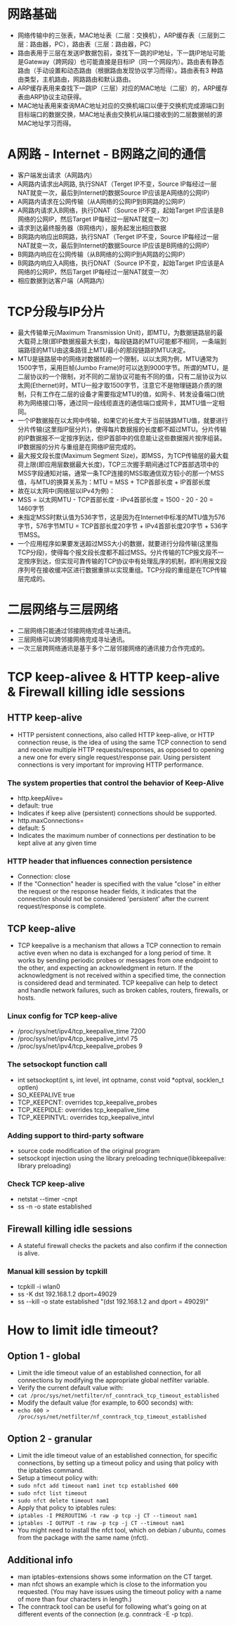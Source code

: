 # 网路基础
- 网络传输中的三张表，MAC地址表（二层：交换机），ARP缓存表（三层到二层：路由器，PC），路由表（三层：路由器，PC）
- 路由表用于三层在发送IP数据包前，查找下一跳的IP地址，下一跳IP地址可能是Gateway（跨网段）也可能直接是目标IP（同一个网段内）。路由表有静态路由（手动设置和动态路由（根据路由发现协议学习而得）。路由表有3 种路由类型，主机路由，网路路由和默认路由。
- ARP缓存表用来查找下一跳IP（三层）对应的MAC地址（二层）的，ARP缓存表由ARP协议主动获得。
- MAC地址表用来查询MAC地址对应的交换机端口以便于交换机完成源端口到目标端口的数据交换，MAC地址表由交换机从端口接收到的二层数据帧的源MAC地址学习而得。
# A网路 - Internet - B网路之间的通信
- 客户端发出请求（A网路内）
- A网路内请求出A网路, 执行SNAT（Terget IP不变，Source IP每经过一层NAT就变一次，最后到Internet的数据Source IP应该是A网络的公网IP）
- A网路内请求在公网传输（从A网络的公网IP到B网路的公网IP）
- A网路内请求入B网络，执行DNAT（Source IP不变，起始Target IP应该是B网络的公网IP，然后Target IP每经过一层NAT就变一次）
- 请求到达最终服务器（B网络内），服务起发出相应数据
- B网路内响应出B网路，执行SNAT（Terget IP不变，Source IP每经过一层NAT就变一次，最后到Internet的数据Source IP应该是B网络的公网IP）
- B网路内响应在公网传输（从B网络的公网IP到A网路的公网IP）
- B网路内响应入A网络，执行DNAT（Source IP不变，起始Target IP应该是A网络的公网IP，然后Target IP每经过一层NAT就变一次）
- 相应数据到达客户端（A网路内）
# TCP分段与IP分片
- 最大传输单元(Maximum Transmission Unit)，即MTU，为数据链路层的最大载荷上限(即IP数据报最大长度)，每段链路的MTU可能都不相同，一条端到端路径的MTU由这条路径上MTU最小的那段链路的MTU决定。
- MTU是链路层中的网络对数据帧的一个限制，以以太网为例，MTU通常为1500字节，采用巨帧(Jumbo Frame)时可以达到9000字节。所谓的MTU，是二层协议的一个限制，对不同的二层协议可能有不同的值，只有二层协议为以太网(Ethernet)时，MTU一般才取1500字节，注意它不是物理链路介质的限制，只有工作在二层的设备才需要指定MTU的值，如网卡、转发设备端口(统称为网络接口)等，通过同一段线缆直连的通信端口或网卡，其MTU值一定相同。
- 一个IP数据报在以太网中传输，如果它的长度大于当前链路MTU值，就要进行分片传输(这里指IP层分片)，使得每片数据报的长度都不超过MTU。分片传输的IP数据报不一定按序到达，但IP首部中的信息能让这些数据报片按序组装。IP数据报的分片与重组是在网络IP层完成的。
- 最大报文段长度(Maximum Segment Size)，即MSS，为TCP传输层的最大载荷上限(即应用层数据最大长度)，TCP三次握手期间通过TCP首部选项中的MSS字段通知对端，通常一条TCP连接的MSS取通信双方较小的那一个MSS值，与MTU的换算关系为：MTU = MSS + TCP首部长度 + IP首部长度
- 故在以太网中(网络层以IPv4为例)：
- MSS = 以太网MTU - TCP首部长度 - IPv4首部长度 = 1500 - 20 - 20 = 1460字节
- 未指定MSS时默认值为536字节，这是因为在Internet中标准的MTU值为576字节，576字节MTU = TCP首部长度20字节 + IPv4首部长度20字节 + 536字节MSS。
- 一个应用程序如果要发送超过MSS大小的数据，就要进行分段传输(这里指TCP分段)，使得每个报文段长度都不超过MSS。分片传输的TCP报文段不一定按序到达，但实现可靠传输的TCP协议中有处理乱序的机制，即利用报文段序列号在接收缓冲区进行数据重排以实现重组。TCP分段的重组是在TCP传输层完成的。
# 二层网络与三层网络
- 二层网络只能通过邻接网络完成寻址通讯。
- 三层网络可以跨邻接网络完成寻址通讯。
- 一次三层跨网络通讯是基于多个二层邻接网络的通讯接力合作完成的。

# TCP keep-alivee & HTTP keep-alive & Firewall killing idle sessions
## HTTP keep-alive
- HTTP persistent connections, also called HTTP keep-alive, or HTTP connection reuse, is the idea of using the same TCP connection to send and receive multiple HTTP requests/responses, as opposed to opening a new one for every single request/response pair. Using persistent connections is very important for improving HTTP performance.
### The system properties that control the behavior of Keep-Alive
- http.keepAlive=<boolean>
- default: true
- Indicates if keep alive (persistent) connections should be supported. 
- http.maxConnections=<int>
- default: 5
- Indicates the maximum number of connections per destination to be kept alive at any given time
### HTTP header that influences connection persistence
- Connection: close
- If the "Connection" header is specified with the value "close" in either the request or the response header fields, it indicates that the connection should not be considered 'persistent' after the current request/response is complete.
## TCP keep-alive
- TCP keepalive is a mechanism that allows a TCP connection to remain active even when no data is exchanged for a long period of time. It works by sending periodic probes or messages from one endpoint to the other, and expecting an acknowledgment in return. If the acknowledgment is not received within a specified time, the connection is considered dead and terminated. TCP keepalive can help to detect and handle network failures, such as broken cables, routers, firewalls, or hosts.
### Linux config for TCP keep-alive
- /proc/sys/net/ipv4/tcp_keepalive_time 7200
- /proc/sys/net/ipv4/tcp_keepalive_intvl 75
- /proc/sys/net/ipv4/tcp_keepalive_probes 9
### The setsockopt function call
- int setsockopt(int s, int level, int optname, const void *optval, socklen_t optlen)
- SO_KEEPALIVE true
- TCP_KEEPCNT: overrides tcp_keepalive_probes
- TCP_KEEPIDLE: overrides tcp_keepalive_time
- TCP_KEEPINTVL: overrides tcp_keepalive_intvl
### Adding support to third-party software
- source code modification of the original program
- setsockopt injection using the library preloading technique(libkeepalive: library preloading)
### Check TCP keep-alive
- netstat --timer -cnpt
- ss -n -o state established
## Firewall killing idle sessions
- A stateful firewall checks the packets and also confirm if the connection is alive.
### Manual kill session by tcpkill
- tcpkill -i wlan0 <express>
- ss -K dst 192.168.1.2 dport=49029
- ss --kill -o state established "(dst 192.168.1.2 and dport = 49029)"


# How to limit idle timeout?
## Option 1 - global
- Limit the idle timeout value of an established connection, for all connections by modifying the appropriate global netfilter variable.
- Verify the current default value with:
- `cat /proc/sys/net/netfilter/nf_conntrack_tcp_timeout_established`
- Modify the default value (for example, to 600 seconds) with:
- `echo 600 > /proc/sys/net/netfilter/nf_conntrack_tcp_timeout_established`
## Option 2 - granular
- Limit the idle timeout value of an established connection, for specific connections, by setting up a timeout policy and using that policy with the iptables command.
- Setup a timeout policy with:
- `sudo nfct add timeout nam1 inet tcp established 600`
- `sudo nfct list timeout`
- `sudo nfct delete timeout nam1`
- Apply that policy to iptables rules:
- `iptables -I PREROUTING -t raw -p tcp -j CT --timeout nam1`
- `iptables -I OUTPUT -t raw -p tcp -j CT --timeout nam1`
- You might need to install the nfct tool, which on debian / ubuntu, comes from the package with the same name (nfct).
## Additional info
- man iptables-extensions shows some information on the CT target.
- man nfct shows an example which is close to the information you requested. (You may have issues using the timeout policy with a name of more than four characters in length.)
- The conntrack tool can be useful for following what's going on at different events of the connection (e.g. conntrack -E -p tcp).
